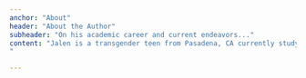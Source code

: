 ```yaml
---
anchor: "About"
header: "About the Author"
subheader: "On his academic career and current endeavors..."
content: "Jalen is a transgender teen from Pasadena, CA currently studying political science and English at his local community college. By fall of 2022, he hopes to transfer to his dream school, Yale, to pursure and complete his Bachelor's. In his free time, Jalen is an avid gamer, moviegoer, Marvel encyclopedia, writer and community advocate who loves meeting new people and bonding over just about anything... preferably games! As a gamer and a writer, he's found great appreciation for emotionally-driven storytelling and because of this, he aspires to do work in narrative design one day.\n\n
"

---
```

